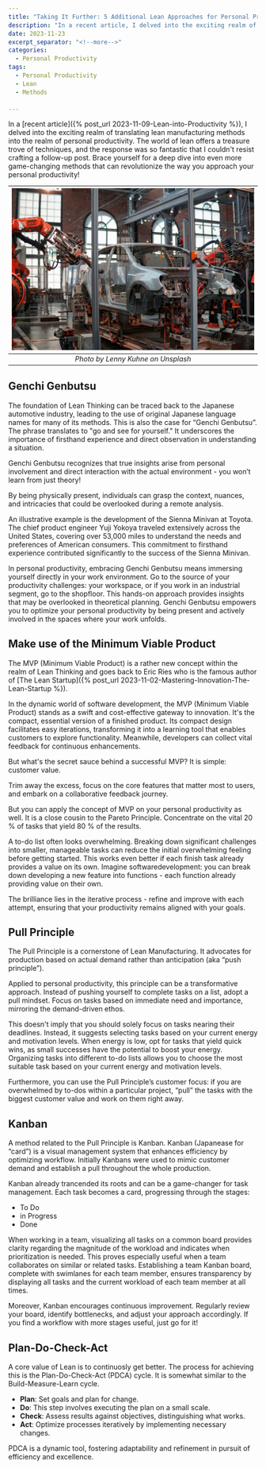 ```yaml
---
title: "Taking It Further: 5 Additional Lean Approaches for Personal Productivity"
description: "In a recent article, I delved into the exciting realm of translating lean manufacturing methods into the realm of personal productivity. The world of lean offers a treasure trove of techniques, and the response was so fantastic that I couldn't resist crafting a follow-up post. Brace yourself for a deep dive into even more game-changing methods that can revolutionize the way you approach your personal productivity!"
date: 2023-11-23
excerpt_separator: "<!--more-->"
categories:
  - Personal Productivity
tags:
  - Personal Productivity
  - Lean
  - Methods

---
```

In a [recent article]({% post_url 2023-11-09-Lean-into-Productivity %}), I delved into the exciting realm of translating lean manufacturing methods into the realm of personal productivity. The world of lean offers a treasure trove of techniques, and the response was so fantastic that I couldn't resist crafting a follow-up post. Brace yourself for a deep dive into even more game-changing methods that can revolutionize the way you approach your personal productivity!

| ![image](/assets/images/lenny-kuhne-automotive-robotics-unsplash.jpg) |
|:--:|
| *Photo by Lenny Kuhne on Unsplash* |

## Genchi Genbutsu

The foundation of Lean Thinking can be traced back to the Japanese automotive industry, leading to the use of original Japanese language names for many of its methods. This is also the case for “Genchi Genbutsu”. The phrase translates to "go and see for yourself." It underscores the importance of firsthand experience and direct observation in understanding a situation.

Genchi Genbutsu recognizes that true insights arise from personal involvement and direct interaction with the actual environment - you won’t learn from just theory!

By being physically present, individuals can grasp the context, nuances, and intricacies that could be overlooked during a remote analysis.

An illustrative example is the development of the Sienna Minivan at Toyota. The chief product engineer Yuji Yokoya traveled extensively across the United States, covering over 53,000 miles to understand the needs and preferences of American consumers. This commitment to firsthand experience contributed significantly to the success of the Sienna Minivan.

In personal productivity, embracing Genchi Genbutsu means immersing yourself directly in your work environment. Go to the source of your productivity challenges: your workspace, or if you work in an industrial segment, go to the shopfloor. This hands-on approach provides insights that may be overlooked in theoretical planning. Genchi Genbutsu empowers you to optimize your personal productivity by being present and actively involved in the spaces where your work unfolds.

## Make use of the Minimum Viable Product

The MVP (Minimum Viable Product) is a rather new concept within the realm of Lean Thinking and goes back to Eric Ries who is the famous author of [The Lean Startup]({% post_url 2023-11-02-Mastering-Innovation-The-Lean-Startup %}).

In the dynamic world of software development, the MVP (Minimum Viable Product) stands as a swift and cost-effective gateway to innovation. It's the compact, essential version of a finished product. Its compact design facilitates easy iterations, transforming it into a learning tool that enables customers to explore functionality. Meanwhile, developers can collect vital feedback for continuous enhancements.

But what's the secret sauce behind a successful MVP? It is simple: customer value.

Trim away the excess, focus on the core features that matter most to users, and embark on a collaborative feedback journey.

But you can apply the concept of MVP on your personal productivity as well. It is a close cousin to the Pareto Principle. Concentrate on the vital 20 % of tasks that yield 80 % of the results.

A to-do list often looks overwhelming. Breaking down significant challenges into smaller, manageable tasks can reduce the initial overwhelming feeling before getting started. This works even better if each finish task already provides a value on its own. Imagine softwaredevelopment: you can break down developing a new feature into functions - each function already providing value on their own.

The brilliance lies in the iterative process - refine and improve with each attempt, ensuring that your productivity remains aligned with your goals.

## Pull Principle

The Pull Principle is a cornerstone of Lean Manufacturing. It advocates for production based on actual demand rather than anticipation (aka “push principle”).

Applied to personal productivity, this principle can be a transformative approach. Instead of pushing yourself to complete tasks on a list, adopt a pull mindset. Focus on tasks based on immediate need and importance, mirroring the demand-driven ethos.

This doesn't imply that you should solely focus on tasks nearing their deadlines. Instead, it suggests selecting tasks based on your current energy and motivation levels. When energy is low, opt for tasks that yield quick wins, as small successes have the potential to boost your energy. Organizing tasks into different to-do lists allows you to choose the most suitable task based on your current energy and motivation levels.

Furthermore, you can use the Pull Principle’s customer focus: if you are overwhelmed by to-dos within a particular project, “pull” the tasks with the biggest customer value and work on them right away.

## Kanban

A method related to the Pull Principle is Kanban. Kanban (Japanease for “card”) is a visual management system that enhances efficiency by optimizing workflow. Initially Kanbans were used to mimic customer demand and establish a pull throughout the whole production.

Kanban already trancended its roots and can be a game-changer for task management. Each task becomes a card, progressing through the stages:

- To Do
- in Progress
- Done

When working in a team, visualizing all tasks on a common board provides clarity regarding the magnitude of the workload and indicates when prioritization is needed. This proves especially useful when a team collaborates on similar or related tasks. Establishing a team Kanban board, complete with swimlanes for each team member, ensures transparency by displaying all tasks and the current workload of each team member at all times.

Moreover, Kanban encourages continuous improvement. Regularly review your board, identify bottlenecks, and adjust your approach accordingly. If you find a workflow with more stages useful, just go for it!

## Plan-Do-Check-Act

A core value of Lean is to continuosly get better. The process for achieving this is the Plan-Do-Check-Act (PDCA) cycle. It is somewhat similar to the Build-Measure-Learn cycle.

- **Plan**: Set goals and plan for change.
- **Do**: This step involves executing the plan on a small scale.
- **Check**: Assess results against objectives, distinguishing what works.
- **Act**: Optimize processes iteratively by implementing necessary changes.

PDCA is a dynamic tool, fostering adaptability and refinement in pursuit of efficiency and excellence.
